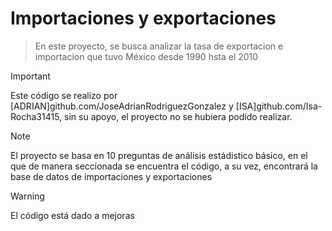 # Importaciones y exportaciones

>En este proyecto, se busca analizar la tasa de exportacion e importacion que tuvo México desde 1990 hsta el 2010


>[!IMPORTANT]
>Este código se realizo por [ADRIAN]github.com/JoseAdrianRodriguezGonzalez y [ISA]github.com/Isa-Rocha31415, sin su apoyo, el proyecto no se hubiera podido realizar.


>[!NOTE]
>El proyecto se basa en 10 preguntas de análisis estádistico básico, en el que de manera seccionada se encuentra el código, a su vez, encontrará la base de datos de importaciones y exportaciones

>[!WARNING]
>El código está dado a mejoras
